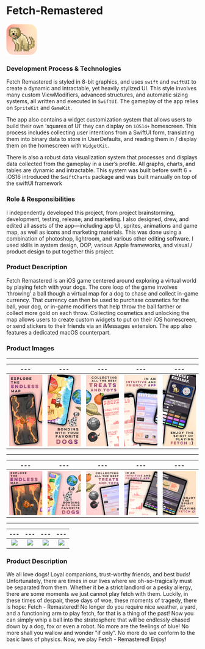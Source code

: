 # Fetch-Remastered

<picture>
    <img src="./icon_512x512@2x@2x.png" alt="Fetch Remastered by Brian Masse" width='80'>
</picture>

### **Development Process & Technologies**

Fetch Remastered is styled in 8-bit graphics, and uses `swift` and `swiftUI` to create a dynamic and intractable, yet heavily stylized UI. This style involves many custom ViewModifiers, advanced structures, and automatic sizing systems, all written and executed in `SwiftUI`. The gameplay of the app relies on `SpriteKit` and `GameKit`.

The app also contains a widget customization system that allows users to build their own ‘squares of UI’ they can display on `iOS14+` homescreen. This process includes collecting user intentions from a SwiftUI form, translating them into binary data to store in UserDefaults, and reading them in / display them on the homescreen with `WidgetKit`.

There is also a robust data visualization system that processes and displays data collected from the gameplay in a user’s profile. All graphs, charts, and tables are dynamic and intractable. This system was built before swift 6 + iOS16 introduced the `SwiftCharts` package and was built manually on top of the swiftUI framework

### **Role & Responsibilities**

I independently developed this project, from project brainstorming, development, testing, release, and marketing. I also designed, drew, and edited all assets of the app—including app UI, sprites, animations and game map, as well as icons and marketing materials. This was done using a combination of photoshop, lightroom, and various other editing software. I used skills in system design, OOP, various Apple frameworks, and visual / product design to put together this project.

### **Product Description**

Fetch Remastered is an iOS game centered around exploring a virtual world by playing fetch with your dogs. The core loop of the game involves ‘throwing’ a ball though a virtual map for a dog to chase and collect in-game currency. That currency can then be used to purchase cosmetics for the ball, your dog, or in-game modifiers that help throw the ball farther or collect more gold on each throw. Collecting cosmetics and unlocking the map allows users to create custom widgets to put on their iOS homescreen, or send stickers to their friends via an iMessages extension. The app also features a dedicated macOS counterpart.

### **Product Images**

---

|                                                                     ---                                                                      |                                                                     ---                                                                      |                                                                     ---                                                                      |                                                                     ---                                                                      |                                                                     ---                                                                      |
| :------------------------------------------------------------------------------------------------------------------------------------------: | :------------------------------------------------------------------------------------------------------------------------------------------: | :------------------------------------------------------------------------------------------------------------------------------------------: | :------------------------------------------------------------------------------------------------------------------------------------------: | :------------------------------------------------------------------------------------------------------------------------------------------: |
| ![](https://github.com/Brian-Masse/Fetch-Remastered/blob/main/Fetch%20-%20Remastered/visuals/screenshots/Final%20ScreenShots/Iphone12/1.png) | ![](https://github.com/Brian-Masse/Fetch-Remastered/blob/main/Fetch%20-%20Remastered/visuals/screenshots/Final%20ScreenShots/Iphone12/2.png) | ![](https://github.com/Brian-Masse/Fetch-Remastered/blob/main/Fetch%20-%20Remastered/visuals/screenshots/Final%20ScreenShots/Iphone12/3.png) | ![](https://github.com/Brian-Masse/Fetch-Remastered/blob/main/Fetch%20-%20Remastered/visuals/screenshots/Final%20ScreenShots/Iphone12/4.png) | ![](https://github.com/Brian-Masse/Fetch-Remastered/blob/main/Fetch%20-%20Remastered/visuals/screenshots/Final%20ScreenShots/Iphone12/5.png) |

---

|                                                                   ---                                                                    |                                                                   ---                                                                    |                                                                   ---                                                                    |                                                                   ---                                                                    |                                                                   ---                                                                    |
| :--------------------------------------------------------------------------------------------------------------------------------------: | :--------------------------------------------------------------------------------------------------------------------------------------: | :--------------------------------------------------------------------------------------------------------------------------------------: | :--------------------------------------------------------------------------------------------------------------------------------------: | :--------------------------------------------------------------------------------------------------------------------------------------: |
| ![](https://github.com/Brian-Masse/Fetch-Remastered/blob/main/Fetch%20-%20Remastered/visuals/screenshots/Final%20ScreenShots/iPad/1.png) | ![](https://github.com/Brian-Masse/Fetch-Remastered/blob/main/Fetch%20-%20Remastered/visuals/screenshots/Final%20ScreenShots/iPad/2.png) | ![](https://github.com/Brian-Masse/Fetch-Remastered/blob/main/Fetch%20-%20Remastered/visuals/screenshots/Final%20ScreenShots/iPad/3.png) | ![](https://github.com/Brian-Masse/Fetch-Remastered/blob/main/Fetch%20-%20Remastered/visuals/screenshots/Final%20ScreenShots/iPad/4.png) | ![](https://github.com/Brian-Masse/Fetch-Remastered/blob/main/Fetch%20-%20Remastered/visuals/screenshots/Final%20ScreenShots/iPad/5.png) |

---

|                                                                     ---                                                                     |                                                                     ---                                                                      |                                                                     ---                                                                     |                                                                     ---                                                                      |
| :-----------------------------------------------------------------------------------------------------------------------------------------: | :------------------------------------------------------------------------------------------------------------------------------------------: | :-----------------------------------------------------------------------------------------------------------------------------------------: | :------------------------------------------------------------------------------------------------------------------------------------------: |
| ![](https://github.com/Brian-Masse/Fetch-Remastered/blob/main/Fetch%20-%20Remastered/visuals/screenshots/Final%20ScreenShots/mac/first.png) | ![](https://github.com/Brian-Masse/Fetch-Remastered/blob/main/Fetch%20-%20Remastered/visuals/screenshots/Final%20ScreenShots/mac/second.png) | ![](https://github.com/Brian-Masse/Fetch-Remastered/blob/main/Fetch%20-%20Remastered/visuals/screenshots/Final%20ScreenShots/mac/Third.png) | ![](https://github.com/Brian-Masse/Fetch-Remastered/blob/main/Fetch%20-%20Remastered/visuals/screenshots/Final%20ScreenShots/mac/fourth.png) |

### **Product Description**

We all love dogs! Loyal companions, trust-worthy friends, and best buds! Unfortunately, there are times in our lives where we oh-so-tragically must be separated from them. Whether it be a strict landlord or a pesky allergy, there are some moments we just cannot play fetch with them. Luckily, in these times of despair, these days of woe, these moments of tragedy, there is hope: Fetch - Remastered! No longer do you require nice weather, a yard, and a functioning arm to play fetch, for that is a thing of the past! Now you can simply whip a ball into the stratosphere that will be endlessly chased down by a dog, fox or even a robot. No more are the feelings of blue! No more shall you wallow and wonder "if only”. No more do we conform to the basic laws of physics. Now, we play Fetch - Remastered! Enjoy!
